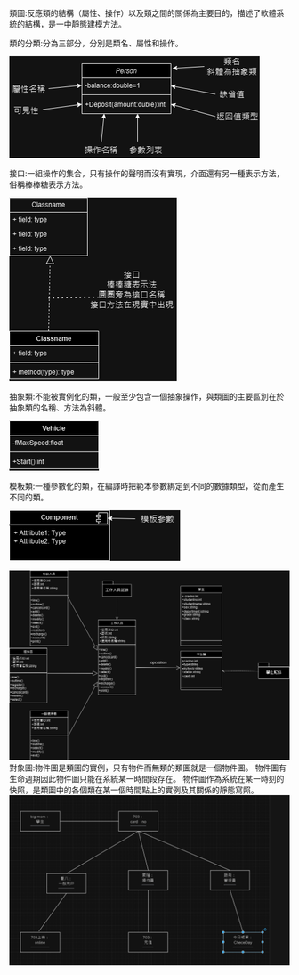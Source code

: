 類圖:反應類的結構（屬性、操作）以及類之間的關係為主要目的，描述了軟體系統的結構，是一中靜態建模方法。

類的分類:分為三部分，分別是類名、屬性和操作。

![image](https://github.com/11024244/Midterm/blob/main/%E7%B5%84%E6%88%90.png)

接口:一組操作的集合，只有操作的聲明而沒有實現，介面還有另一種表示方法，俗稱棒棒糖表示方法。

![image](https://github.com/11024244/Midterm/blob/main/%E6%8E%A5%E5%8F%A3.png)

抽象類:不能被實例化的類，一般至少包含一個抽象操作，與類圖的主要區別在於抽象類的名稱、方法為斜體。

![image](https://github.com/11024244/Midterm/blob/main/%E6%8A%BD%E8%B1%A1%E9%A1%9E.png)

模板類:一種參數化的類，在編譯時把範本參數綁定到不同的數據類型，從而產生不同的類。

![image](https://github.com/11024244/Midterm/blob/main/%E6%A8%A1%E6%9D%BF.png)


![image](https://github.com/11024244/Midterm/blob/main/%E9%A1%9E%E5%9C%96.png)
對象圖:物件圖是類圖的實例，只有物件而無類的類圖就是一個物件圖。 物件圖有生命週期因此物件圖只能在系統某一時間段存在。 物件圖作為系統在某一時刻的快照，是類圖中的各個類在某一個時間點上的實例及其關係的靜態寫照。
![image](https://github.com/11024244/Midterm/blob/main/%E5%B0%8D%E8%B1%A1%E5%9C%96.png)
